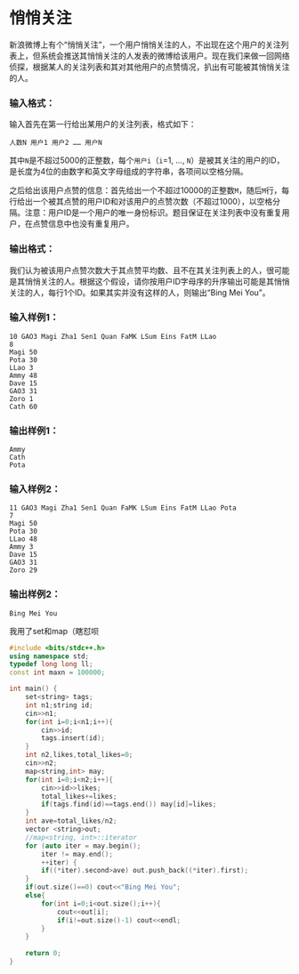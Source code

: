 # 悄悄关注

新浪微博上有个“悄悄关注”，一个用户悄悄关注的人，不出现在这个用户的关注列表上，但系统会推送其悄悄关注的人发表的微博给该用户。现在我们来做一回网络侦探，根据某人的关注列表和其对其他用户的点赞情况，扒出有可能被其悄悄关注的人。

### 输入格式：

输入首先在第一行给出某用户的关注列表，格式如下：

```
人数N 用户1 用户2 …… 用户N
```

其中`N`是不超过5000的正整数，每个`用户i`（`i`=1, ..., `N`）是被其关注的用户的ID，是长度为4位的由数字和英文字母组成的字符串，各项间以空格分隔。

之后给出该用户点赞的信息：首先给出一个不超过10000的正整数`M`，随后`M`行，每行给出一个被其点赞的用户ID和对该用户的点赞次数（不超过1000），以空格分隔。注意：用户ID是一个用户的唯一身份标识。题目保证在关注列表中没有重复用户，在点赞信息中也没有重复用户。

### 输出格式：

我们认为被该用户点赞次数大于其点赞平均数、且不在其关注列表上的人，很可能是其悄悄关注的人。根据这个假设，请你按用户ID字母序的升序输出可能是其悄悄关注的人，每行1个ID。如果其实并没有这样的人，则输出“Bing Mei You”。

### 输入样例1：

```in
10 GAO3 Magi Zha1 Sen1 Quan FaMK LSum Eins FatM LLao
8
Magi 50
Pota 30
LLao 3
Ammy 48
Dave 15
GAO3 31
Zoro 1
Cath 60
```

### 输出样例1：

```out
Ammy
Cath
Pota
```

### 输入样例2：

```
11 GAO3 Magi Zha1 Sen1 Quan FaMK LSum Eins FatM LLao Pota
7
Magi 50
Pota 30
LLao 48
Ammy 3
Dave 15
GAO3 31
Zoro 29
```

### 输出样例2：

```
Bing Mei You
```

我用了set和map（瞎怼呗

```c++
#include <bits/stdc++.h>
using namespace std;
typedef long long ll;
const int maxn = 100000;

int main() {
	set<string> tags;
	int n1;string id;
	cin>>n1;
	for(int i=0;i<n1;i++){
		cin>>id;
		tags.insert(id);
	}
	int n2,likes,total_likes=0;
	cin>>n2;
	map<string,int> may;
	for(int i=0;i<n2;i++){
		cin>>id>>likes;
		total_likes+=likes;
		if(tags.find(id)==tags.end()) may[id]=likes;
	}
	int ave=total_likes/n2;
	vector <string>out;
	//map<string, int>::iterator
	for (auto iter = may.begin();
		iter != may.end();
		++iter) {
		if((*iter).second>ave) out.push_back((*iter).first);
	}
	if(out.size()==0) cout<<"Bing Mei You";
	else{
		for(int i=0;i<out.size();i++){
			cout<<out[i];
			if(i!=out.size()-1) cout<<endl;
		}
	}
	
	return 0;
}
```

